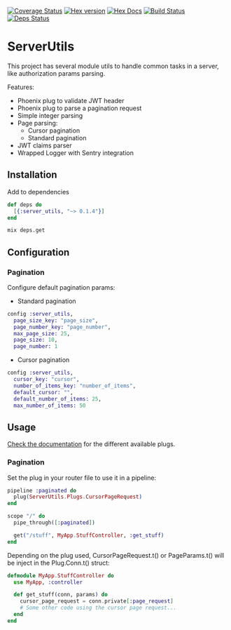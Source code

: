 [![Coverage Status](https://coveralls.io/repos/github/heyorbit/elixir-server-utils/badge.svg?branch=master)](https://coveralls.io/github/heyorbit/elixir-server-utils?branch=master)
[![Hex version](https://img.shields.io/hexpm/v/sippet.svg "Hex version")](https://hex.pm/packages/server_utils)
[![Hex Docs](https://img.shields.io/badge/hex-docs-9768d1.svg)](https://hexdocs.pm/server_utils)
[![Build Status](https://travis-ci.org/heyorbit/elixir-server-utils.svg?branch=master)](https://travis-ci.org/heyorbit/elixir-server-utils)
[![Deps Status](https://beta.hexfaktor.org/badge/all/github/heyorbit/elixir-server-utils.svg)](https://beta.hexfaktor.org/github/heyorbit/elixir-server-utils)

# ServerUtils

This project has several module utils to handle common tasks in a server, like authorization params parsing.

Features:

  * Phoenix plug to validate JWT header
  * Phoenix plug to parse a pagination request
  * Simple integer parsing
  * Page parsing:
    * Cursor pagination
    * Standard pagination
  * JWT claims parser
  * Wrapped Logger with Sentry integration

## Installation

Add to dependencies

```elixir
def deps do
  [{:server_utils, "~> 0.1.4"}]
end
```

```bash
mix deps.get
```

## Configuration

### Pagination

Configure default pagination params:

* Standard pagination

```elixir
config :server_utils,
  page_size_key: "page_size",
  page_number_key: "page_number",
  max_page_size: 25,
  page_size: 10,
  page_number: 1
```

* Cursor pagination

```elixir
config :server_utils,
  cursor_key: "cursor",
  number_of_items_key: "number_of_items",
  default_cursor: "",
  default_number_of_items: 25,
  max_number_of_items: 50
```

## Usage

[Check the documentation](https://hexdocs.pm/server_utils) for the different available plugs.

### Pagination

Set the plug in your router file to use it in a pipeline:

```elixir
pipeline :paginated do
  plug(ServerUtils.Plugs.CursorPageRequest)
end

scope "/" do
  pipe_through([:paginated])

  get("/stuff", MyApp.StuffController, :get_stuff)
end
```

Depending on the plug used, CursorPageRequest.t() or PageParams.t() will be inject in the Plug.Conn.t() struct:

```elixir
defmodule MyApp.StuffController do
  use MyApp, :controller

  def get_stuff(conn, params) do
    cursor_page_request = conn.private[:page_request]
    # Some other code using the cursor page request...
  end
end
```
